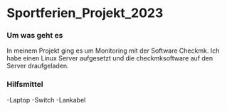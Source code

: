 # Sportferien_Projekt_2023

### Um was geht es ###         

In meinem Projekt ging es um Monitoring mit der Software Checkmk.
Ich habe einen Linux Server aufgesetzt und die checkmksoftware auf den Server draufgeladen.

### Hilfsmittel ##

-Laptop
-Switch
-Lankabel
